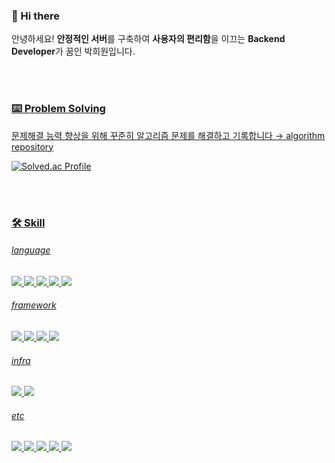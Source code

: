 
### 👋 Hi there

<p align='left'>
  안녕하세요! <b>안정적인 서버</b>를 구축하여 <b>사용자의 편리함</b>을 이끄는 <b>Backend Developer</b>가 꿈인 박희원입니다.
</p>
<br/><u/><br/>

### ⌨️ Problem Solving

<p align='left'>
  문제해결 능력 향상을 위해 꾸준히 알고리즘 문제를 해결하고 기록합니다 → 
  <a href="https://github.com/bakhuiwon326/algorithm">algorithm repository</a>
</p>

[![Solved.ac Profile](http://mazassumnida.wtf/api/v2/generate_badge?boj=qkrgmldnjs1234)](https://solved.ac/qkrgmldnjs1234/)

<br/><br/>

### 🛠️ Skill
###### language
<p>
  <img src="https://img.shields.io/badge/java-007396?style=flat-square&logo=java&logoColor=white"/>
  <img src="https://img.shields.io/badge/JavaScript-F7DF1E?style=flat-square&logo=javascript&logoColor=black"/>
  <img src="https://img.shields.io/badge/Python-3776AB?style=flat-square&logo=Python&logoColor=white"/>
<img src="https://img.shields.io/badge/C-A8B9CC?style=flat-square&logo=C&logoColor=white"/>
<img src="https://img.shields.io/badge/C++-00599C?style=flat-square&logo=C%2B%2B&logoColor=white"/>
</p>

###### framework
<p>
  <img src="https://img.shields.io/badge/SpringBoot-6DB33F?style=flat-square&logo=SpringBoot&logoColor=white"/>
  <img src="https://img.shields.io/badge/SpringSecurity-6DB33F?style=flat-square&logo=SpringSecurity&logoColor=white"/>
  <img src="https://img.shields.io/badge/SpringDataJPA-6DB33F?style=flat-square&logo=SpringDataJPA&logoColor=white"/>
  <img src="https://img.shields.io/badge/React-61DAFB?style=flat-square&logo=React&logoColor=black"/>
  <!--
  <img src="https://img.shields.io/badge/QueryDSL-3776AB?style=flat-square&logo=QueryDSL&logoColor=white"/>
  <img src="https://img.shields.io/badge/Redis-DC382D?style=flat-square&logo=Redis&logoColor=white"/>
  <img src="https://img.shields.io/badge/ApacheKafka-231F20?style=flat-square&logo=ApacheKafka&logoColor=white"/>
  -->
</p>

###### infra
<p>
  <img src="https://img.shields.io/badge/Docker-2496ED?style=flat-square&logo=Docker&logoColor=white"/>
  <img src="https://img.shields.io/badge/Oracle-F80000?style=flat-square&logo=Oracle&logoColor=white"/>
</p>

###### etc
<p>
  <img src="https://img.shields.io/badge/Git-F05032?style=flat-square&logo=git&logoColor=white"/>
  <img src="https://img.shields.io/badge/Postman-FF6C37?style=flat-square&logo=Postman&logoColor=white"/>
  <img src="https://img.shields.io/badge/Swagger-85EA2D?style=flat-square&logo=Swagger&logoColor=white"/>
  <img src="https://img.shields.io/badge/Slack-4A154B?style=flat-square&logo=Slack&logoColor=white"/>
  <img src="https://img.shields.io/badge/Notion-000000?style=flat-square&logo=Notion&logoColor=white"/>
</p>
